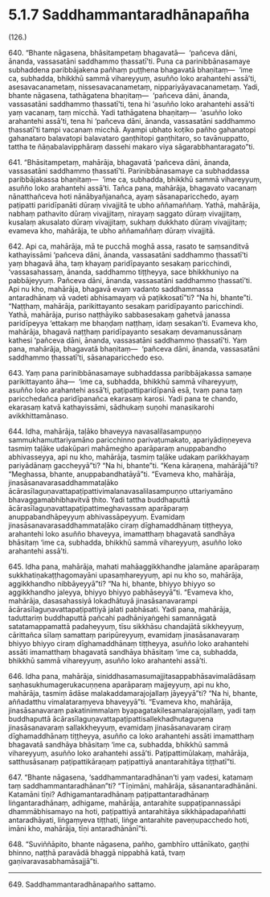 # 5.1.7 Saddhammantaradhānapañha

(126.)

640\. “Bhante nāgasena, bhāsitampetaṃ bhagavatā—  ‘pañceva dāni, ānanda, vassasatāni saddhammo ṭhassatī’ti. Puna ca parinibbānasamaye subhaddena paribbājakena pañhaṃ puṭṭhena bhagavatā bhaṇitaṃ—  ‘ime ca, subhadda, bhikkhū sammā vihareyyuṃ, asuñño loko arahantehi assā’ti, asesavacanametaṃ, nissesavacanametaṃ, nippariyāyavacanametaṃ. Yadi, bhante nāgasena, tathāgatena bhaṇitaṃ—  ‘pañceva dāni, ānanda, vassasatāni saddhammo ṭhassatī’ti, tena hi ‘asuñño loko arahantehi assā’ti yaṃ vacanaṃ, taṃ micchā. Yadi tathāgatena bhaṇitaṃ—  ‘asuñño loko arahantehi assā’ti, tena hi ‘pañceva dāni, ānanda, vassasatāni saddhammo ṭhassatī’ti tampi vacanaṃ micchā. Ayampi ubhato koṭiko pañho gahanatopi gahanataro balavatopi balavataro gaṇṭhitopi gaṇṭhitaro, so tavānuppatto, tattha te ñāṇabalavipphāraṃ dassehi makaro viya sāgarabbhantaragato”ti.

641\. “Bhāsitampetaṃ, mahārāja, bhagavatā ‘pañceva dāni, ānanda, vassasatāni saddhammo ṭhassatī’ti. Parinibbānasamaye ca subhaddassa paribbājakassa bhaṇitaṃ—  ‘ime ca, subhadda, bhikkhū sammā vihareyyuṃ, asuñño loko arahantehi assā’ti. Tañca pana, mahārāja, bhagavato vacanaṃ nānatthañceva hoti nānābyañjanañca, ayaṃ sāsanaparicchedo, ayaṃ paṭipatti paridīpanāti dūraṃ vivajjitā te ubho aññamaññaṃ. Yathā, mahārāja, nabhaṃ pathavito dūraṃ vivajjitaṃ, nirayaṃ saggato dūraṃ vivajjitaṃ, kusalaṃ akusalato dūraṃ vivajjitaṃ, sukhaṃ dukkhato dūraṃ vivajjitaṃ; evameva kho, mahārāja, te ubho aññamaññaṃ dūraṃ vivajjitā.

642\. Api ca, mahārāja, mā te pucchā moghā assa, rasato te saṃsanditvā kathayissāmi ‘pañceva dāni, ānanda, vassasatāni saddhammo ṭhassatī’ti yaṃ bhagavā āha, taṃ khayaṃ paridīpayanto sesakaṃ paricchindi, ‘vassasahassaṃ, ānanda, saddhammo tiṭṭheyya, sace bhikkhuniyo na pabbājeyyuṃ. Pañceva dāni, ānanda, vassasatāni saddhammo ṭhassatī’ti. Api nu kho, mahārāja, bhagavā evaṃ vadanto saddhammassa antaradhānaṃ vā vadeti abhisamayaṃ vā paṭikkosatī”ti? “Na hi, bhante”ti. “Naṭṭhaṃ, mahārāja, parikittayanto sesakaṃ paridīpayanto paricchindi. Yathā, mahārāja, puriso naṭṭhāyiko sabbasesakaṃ gahetvā janassa paridīpeyya ‘ettakaṃ me bhaṇḍaṃ naṭṭhaṃ, idaṃ sesakan’ti. Evameva kho, mahārāja, bhagavā naṭṭhaṃ paridīpayanto sesakaṃ devamanussānaṃ kathesi ‘pañceva dāni, ānanda, vassasatāni saddhammo ṭhassatī’ti. Yaṃ pana, mahārāja, bhagavatā bhaṇitaṃ—  ‘pañceva dāni, ānanda, vassasatāni saddhammo ṭhassatī’ti, sāsanaparicchedo eso.

643\. Yaṃ pana parinibbānasamaye subhaddassa paribbājakassa samaṇe parikittayanto āha—  ‘ime ca, subhadda, bhikkhū sammā vihareyyuṃ, asuñño loko arahantehi assā’ti, paṭipattiparidīpanā esā, tvaṃ pana taṃ paricchedañca paridīpanañca ekarasaṃ karosi. Yadi pana te chando, ekarasaṃ katvā kathayissāmi, sādhukaṃ suṇohi manasikarohi avikkhittamānaso.

644\. Idha, mahārāja, taḷāko bhaveyya navasalilasampuṇṇo sammukhamuttariyamāno paricchinno parivaṭumakato, apariyādiṇṇeyeva tasmiṃ taḷāke udakūpari mahāmegho aparāparaṃ anuppabandho abhivasseyya, api nu kho, mahārāja, tasmiṃ taḷāke udakaṃ parikkhayaṃ pariyādānaṃ gaccheyyā”ti? “Na hi, bhante”ti. “Kena kāraṇena, mahārājā”ti? “Meghassa, bhante, anuppabandhatāyā”ti. “Evameva kho, mahārāja, jinasāsanavarasaddhammataḷāko ācārasīlaguṇavattapaṭipattivimalanavasalilasampuṇṇo uttariyamāno bhavaggamabhibhavitvā ṭhito. Yadi tattha buddhaputtā ācārasīlaguṇavattapaṭipattimeghavassaṃ aparāparaṃ anuppabandhāpeyyuṃ abhivassāpeyyuṃ. Evamidaṃ jinasāsanavarasaddhammataḷāko ciraṃ dīghamaddhānaṃ tiṭṭheyya, arahantehi loko asuñño bhaveyya, imamatthaṃ bhagavatā sandhāya bhāsitaṃ ‘ime ca, subhadda, bhikkhū sammā vihareyyuṃ, asuñño loko arahantehi assā’ti.

645\. Idha pana, mahārāja, mahati mahāaggikkhandhe jalamāne aparāparaṃ sukkhatiṇakaṭṭhagomayāni upasaṃhareyyuṃ, api nu kho so, mahārāja, aggikkhandho nibbāyeyyā”ti? “Na hi, bhante, bhiyyo bhiyyo so aggikkhandho jaleyya, bhiyyo bhiyyo pabhāseyyā”ti. “Evameva kho, mahārāja, dasasahassiyā lokadhātuyā jinasāsanavarampi ācārasīlaguṇavattapaṭipattiyā jalati pabhāsati. Yadi pana, mahārāja, taduttariṃ buddhaputtā pañcahi padhāniyaṅgehi samannāgatā satatamappamattā padaheyyuṃ, tīsu sikkhāsu chandajātā sikkheyyuṃ, cārittañca sīlaṃ samattaṃ paripūreyyuṃ, evamidaṃ jinasāsanavaraṃ bhiyyo bhiyyo ciraṃ dīghamaddhānaṃ tiṭṭheyya, asuñño loko arahantehi assāti imamatthaṃ bhagavatā sandhāya bhāsitaṃ ‘ime ca, subhadda, bhikkhū sammā vihareyyuṃ, asuñño loko arahantehi assā’ti.

646\. Idha pana, mahārāja, siniddhasamasumajjitasappabhāsavimalādāsaṃ saṇhasukhumagerukacuṇṇena aparāparaṃ majjeyyuṃ, api nu kho, mahārāja, tasmiṃ ādāse malakaddamarajojallaṃ jāyeyyā”ti? “Na hi, bhante, aññadatthu vimalataraṃyeva bhaveyyā”ti. “Evameva kho, mahārāja, jinasāsanavaraṃ pakatinimmalaṃ byapagatakilesamalarajojallaṃ, yadi taṃ buddhaputtā ācārasīlaguṇavattapaṭipattisallekhadhutaguṇena jinasāsanavaraṃ sallakkheyyuṃ, evamidaṃ jinasāsanavaraṃ ciraṃ dīghamaddhānaṃ tiṭṭheyya, asuñño ca loko arahantehi assāti imamatthaṃ bhagavatā sandhāya bhāsitaṃ ‘ime ca, subhadda, bhikkhū sammā vihareyyuṃ, asuñño loko arahantehi assā’ti. Paṭipattimūlakaṃ, mahārāja, satthusāsanaṃ paṭipattikāraṇaṃ paṭipattiyā anantarahitāya tiṭṭhatī”ti.

647\. “Bhante nāgasena, ‘saddhammantaradhānan’ti yaṃ vadesi, katamaṃ taṃ saddhammantaradhānan”ti? “Tīṇimāni, mahārāja, sāsanantaradhānāni. Katamāni tīṇi? Adhigamantaradhānaṃ paṭipattantaradhānaṃ liṅgantaradhānaṃ, adhigame, mahārāja, antarahite suppaṭipannassāpi dhammābhisamayo na hoti, paṭipattiyā antarahitāya sikkhāpadapaññatti antaradhāyati, liṅgaṃyeva tiṭṭhati, liṅge antarahite paveṇupacchedo hoti, imāni kho, mahārāja, tīṇi antaradhānānī”ti.

648\. “Suviññāpito, bhante nāgasena, pañho, gambhīro uttānīkato, gaṇṭhi bhinno, naṭṭhā paravādā bhaggā nippabhā katā, tvaṃ gaṇivaravasabhamāsajjā”ti.

---

649\. Saddhammantaradhānapañho sattamo.
